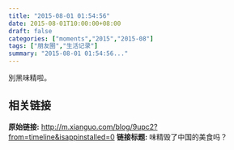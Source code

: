 ```yaml
---
title: "2015-08-01 01:54:56"
date: 2015-08-01T10:00:00+08:00
draft: false
categories: ["moments","2015","2015-08"]
tags: ["朋友圈","生活记录"]
summary: "2015-08-01 01:54:56..."
---
```


別黑味精啦。

## 相关链接

**原始链接:** http://m.xianguo.com/blog/9upc2?from=timeline&isappinstalled=0
**链接标题:** 味精毁了中国的美食吗？

